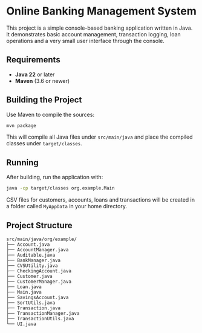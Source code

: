 # Online Banking Management System

This project is a simple console-based banking application written in Java. It demonstrates basic account management, transaction logging, loan operations and a very small user interface through the console.

## Requirements

- **Java 22** or later
- **Maven** (3.6 or newer)

## Building the Project

Use Maven to compile the sources:

```bash
mvn package
```

This will compile all Java files under `src/main/java` and place the compiled classes under `target/classes`.

## Running

After building, run the application with:

```bash
java -cp target/classes org.example.Main
```

CSV files for customers, accounts, loans and transactions will be created in a folder called `MyAppData` in your home directory.

## Project Structure

```
src/main/java/org/example/
├── Account.java
├── AccountManager.java
├── Auditable.java
├── BankManager.java
├── CVSUtility.java
├── CheckingAccount.java
├── Customer.java
├── CustomerManager.java
├── Loan.java
├── Main.java
├── SavingsAccount.java
├── SortUtils.java
├── Transaction.java
├── TransactionManager.java
├── TransactionUtils.java
└── UI.java
```
